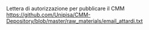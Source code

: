 Lettera di autorizzazione per pubblicare il CMM 
 https://github.com/Unipisa/CMM-Depository/blob/master/raw_materials/email_attardi.txt 

